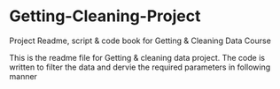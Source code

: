 # Getting-Cleaning-Project
Project Readme, script &amp; code book for Getting &amp; Cleaning Data Course

This is the readme file for Getting & cleaning data project.
The code is written to filter the data and dervie the required parameters in following manner

